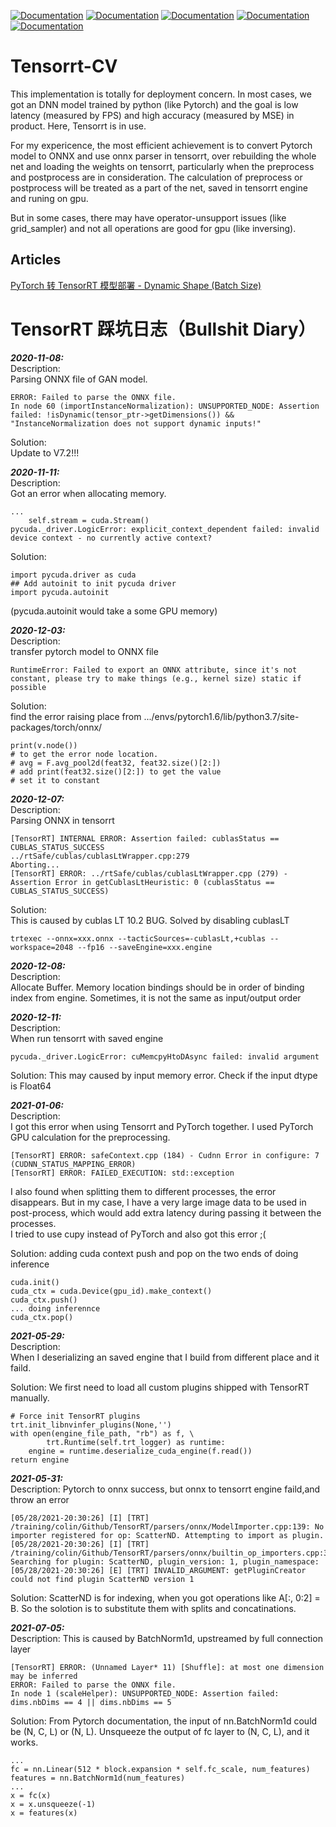 [![Documentation](https://img.shields.io/badge/Pytorch-documentation-brightgreen)](https://pytorch.org/docs/stable/index.html)
[![Documentation](https://img.shields.io/badge/TensorRT-documentation-brightgreen.svg)](https://docs.nvidia.com/deeplearning/sdk/tensorrt-developer-guide/index.html) 
[![Documentation](https://img.shields.io/badge/TensorRT--Python-api-brightgreen)](https://docs.nvidia.com/deeplearning/tensorrt/api/python_api/index.html)
[![Documentation](https://img.shields.io/badge/Onnx--Graphsurgeon-docs-brightgreen)](https://docs.nvidia.com/deeplearning/tensorrt/onnx-graphsurgeon/docs/index.html)
[![Documentation](https://img.shields.io/badge/PyCUDA-documentation-brightgreen)](https://documen.tician.de/pycuda/)

# Tensorrt-CV
This implementation is totally for deployment concern. In most cases, we got an DNN model trained by python (like Pytorch) and the goal is low latency (measured by FPS) and high accuracy (measured by MSE) in product. Here, Tensorrt is in use.  

For my expericence, the most efficient achievement is to convert Pytorch model to ONNX and use onnx parser in tensorrt, over rebuilding the whole net and loading the weights on tensorrt, particularly when the preprocess and postprocess are in consideration. The calculation of preprocess or postprocess will be treated as a part of the net, saved in tensorrt engine and runing on gpu.  

But in some cases, there may have operator-unsupport issues (like grid_sampler) and not all operations are good for gpu (like inversing).

## Articles
[PyTorch 转 TensorRT 模型部署 - Dynamic Shape (Batch Size)](https://zhuanlan.zhihu.com/p/387853124)

# TensorRT 踩坑日志（Bullshit Diary）

<b><i>2020-11-08:  </i></b>  
Description:  
Parsing ONNX file of GAN model.
```
ERROR: Failed to parse the ONNX file.
In node 60 (importInstanceNormalization): UNSUPPORTED_NODE: Assertion failed: !isDynamic(tensor_ptr->getDimensions()) && "InstanceNormalization does not support dynamic inputs!"
```
Solution:  
Update to V7.2!!!  

<b><i>2020-11-11:  </i></b>  
Description:  
Got an error when allocating memory.
```
...
    self.stream = cuda.Stream()
pycuda._driver.LogicError: explicit_context_dependent failed: invalid device context - no currently active context?
```
Solution:  
```
import pycuda.driver as cuda
## Add autoinit to init pycuda driver
import pycuda.autoinit

```
(pycuda.autoinit would take a some GPU memory)

<b><i>2020-12-03:  </i></b>  
Description:  
transfer pytorch model to ONNX file
```
RuntimeError: Failed to export an ONNX attribute, since it's not constant, please try to make things (e.g., kernel size) static if possible
```
Solution:  
find the error raising place from .../envs/pytorch1.6/lib/python3.7/site-packages/torch/onnx/
```
print(v.node())
# to get the error node location. 
# avg = F.avg_pool2d(feat32, feat32.size()[2:])
# add print(feat32.size()[2:]) to get the value
# set it to constant
```

<b><i>2020-12-07:  </i></b>  
Description:  
Parsing ONNX in tensorrt
```
[TensorRT] INTERNAL ERROR: Assertion failed: cublasStatus == CUBLAS_STATUS_SUCCESS
../rtSafe/cublas/cublasLtWrapper.cpp:279
Aborting...
[TensorRT] ERROR: ../rtSafe/cublas/cublasLtWrapper.cpp (279) - Assertion Error in getCublasLtHeuristic: 0 (cublasStatus == CUBLAS_STATUS_SUCCESS)
```
Solution:  
This is caused by cublas LT 10.2 BUG. Solved by disabling cublasLT
```
trtexec --onnx=xxx.onnx --tacticSources=-cublasLt,+cublas --workspace=2048 --fp16 --saveEngine=xxx.engine
```

<b><i>2020-12-08:  </i></b>  
Description:  
Allocate Buffer. Memory location bindings should be in order of binding index from engine. 
Sometimes, it is not the same as input/output order


<b><i>2020-12-11:  </i></b>  
Description:  
When run tensorrt with saved engine
```
pycuda._driver.LogicError: cuMemcpyHtoDAsync failed: invalid argument
```
Solution: This may caused by input memory error. Check if the input dtype is Float64

<b><i>2021-01-06:  </i></b>  
Description:  
I got this error when using Tensorrt and PyTorch together. I used PyTorch GPU calculation for the preprocessing.
```
[TensorRT] ERROR: safeContext.cpp (184) - Cudnn Error in configure: 7 (CUDNN_STATUS_MAPPING_ERROR)
[TensorRT] ERROR: FAILED_EXECUTION: std::exception
```
I also found when splitting them to different processes, the error disappears. But in my case, I have a very large image data to be used in post-process, which would add extra latency during passing it between the processes.  
I tried to use cupy instead of PyTorch and also got this error ;(

Solution: adding cuda context push and pop on the two ends of doing inference

```
cuda.init()
cuda_ctx = cuda.Device(gpu_id).make_context()
cuda_ctx.push()
... doing inferennce
cuda_ctx.pop()
```

<b><i>2021-05-29:  </i></b>  
Description:  
When I deserializing an saved engine that I build from different place and it faild.

Solution: We first need to load all custom plugins shipped with TensorRT manually.

```
# Force init TensorRT plugins
trt.init_libnvinfer_plugins(None,'')
with open(engine_file_path, "rb") as f, \
        trt.Runtime(self.trt_logger) as runtime:
    engine = runtime.deserialize_cuda_engine(f.read())
return engine
```

<b><i>2021-05-31:  </i></b>  
Description:
Pytorch to onnx success, but onnx to tensorrt engine faild,and throw an error  
```
[05/28/2021-20:30:26] [I] [TRT] /training/colin/Github/TensorRT/parsers/onnx/ModelImporter.cpp:139: No importer registered for op: ScatterND. Attempting to import as plugin.
[05/28/2021-20:30:26] [I] [TRT] /training/colin/Github/TensorRT/parsers/onnx/builtin_op_importers.cpp:3775: Searching for plugin: ScatterND, plugin_version: 1, plugin_namespace: 
[05/28/2021-20:30:26] [E] [TRT] INVALID_ARGUMENT: getPluginCreator could not find plugin ScatterND version 1
```

Solution: ScatterND is for indexing, when you got operations like A[:, 0:2] = B. So the solotion is to substitute them with splits and concatinations.  

<b><i>2021-07-05:  </i></b>  
Description:
This is caused by BatchNorm1d, upstreamed by full connection layer  
```
[TensorRT] ERROR: (Unnamed Layer* 11) [Shuffle]: at most one dimension may be inferred
ERROR: Failed to parse the ONNX file.
In node 1 (scaleHelper): UNSUPPORTED_NODE: Assertion failed: dims.nbDims == 4 || dims.nbDims == 5
```

Solution: From Pytorch documentation, the input of nn.BatchNorm1d could be (N, C, L) or (N, L). Unsqueeze the output of fc layer to (N, C, L), and it works.
```
...
fc = nn.Linear(512 * block.expansion * self.fc_scale, num_features)
features = nn.BatchNorm1d(num_features)
...
x = fc(x)
x = x.unsqueeze(-1)
x = features(x)
```
